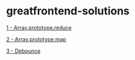 # greatfrontend-solutions

[1 - Array.prototype.reduce](https://github.com/prikshit8/Array.prototype.reduce)

[2 - Array.prototype.map](https://github.com/prikshit8/Array.prototype.map)

[3 - Debounce](https://github.com/prikshit8/Debounce)

